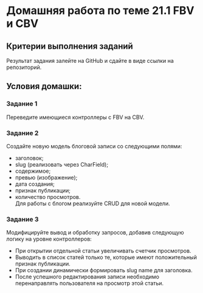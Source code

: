 # Домашняя работа по теме 21.1 FBV и CBV
## Критерии выполнения заданий
Результат задания залейте на GitHub и сдайте в виде ссылки на репозиторий.

## Условия домашки: 
### Задание 1  
Переведите имеющиеся контроллеры с FBV на CBV.
### Задание 2  
Создайте новую модель блоговой записи со следующими полями:
 - заголовок;
 - slug (реализовать через CharField);
 - содержимое;
 - превью (изображение);
 - дата создания;
 - признак публикации;
 - количество просмотров.  
Для работы с блогом реализуйте CRUD для новой модели.
### Задание 3  
Модифицируйте вывод и обработку запросов, добавив следующую логику на уровне контроллеров:
 - При открытии отдельной статьи увеличивать счетчик просмотров.
 - Выводить в список статей только те, которые имеют положительный признак публикации.
 - При создании динамически формировать slug name для заголовка.
 - После успешного редактирования записи необходимо перенаправлять пользователя на просмотр этой статьи.